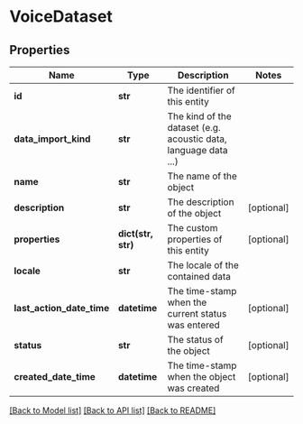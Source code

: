 # VoiceDataset

## Properties
Name | Type | Description | Notes
------------ | ------------- | ------------- | -------------
**id** | **str** | The identifier of this entity | 
**data_import_kind** | **str** | The kind of the dataset (e.g. acoustic data, language data ...) | 
**name** | **str** | The name of the object | 
**description** | **str** | The description of the object | [optional] 
**properties** | **dict(str, str)** | The custom properties of this entity | [optional] 
**locale** | **str** | The locale of the contained data | 
**last_action_date_time** | **datetime** | The time-stamp when the current status was entered | [optional] 
**status** | **str** | The status of the object | [optional] 
**created_date_time** | **datetime** | The time-stamp when the object was created | [optional] 

[[Back to Model list]](../README.md#documentation-for-models) [[Back to API list]](../README.md#documentation-for-api-endpoints) [[Back to README]](../README.md)



